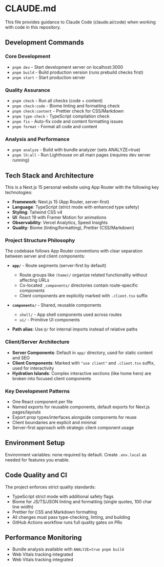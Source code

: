 # CLAUDE.md

This file provides guidance to Claude Code (claude.ai/code) when working with code in this repository.

## Development Commands

### Core Development

- `pnpm dev` - Start development server on localhost:3000
- `pnpm build` - Build production version (runs prebuild checks first)
- `pnpm start` - Start production server

### Quality Assurance

- `pnpm check` - Run all checks (code + content)
- `pnpm check:code` - Biome linting and formatting check
- `pnpm check:content` - Prettier check for CSS/Markdown
- `pnpm type-check` - TypeScript compilation check
- `pnpm fix` - Auto-fix code and content formatting issues
- `pnpm format` - Format all code and content

### Analysis and Performance

- `pnpm analyze` - Build with bundle analyzer (sets ANALYZE=true)
- `pnpm lh:all` - Run Lighthouse on all main pages (requires dev server running)

## Tech Stack and Architecture

This is a Next.js 15 personal website using App Router with the following key technologies:

- **Framework**: Next.js 15 (App Router, server-first)
- **Language**: TypeScript (strict mode with enhanced type safety)
- **Styling**: Tailwind CSS v4
- **UI**: React 19 with Framer Motion for animations
- **Observability**: Vercel Analytics, Speed Insights
- **Quality**: Biome (linting/formatting), Prettier (CSS/Markdown)

### Project Structure Philosophy

The codebase follows App Router conventions with clear separation between server and client components:

- **`app/`** - Route segments (server-first by default)
  - Route groups like `(home)/` organize related functionality without affecting URLs
  - Co-located `_components/` directories contain route-specific components
  - Client components are explicitly marked with `.client.tsx` suffix

- **`components/`** - Shared, reusable components
  - `shell/` - App shell components used across routes
  - `ui/` - Primitive UI components

- **Path alias**: Use `@/` for internal imports instead of relative paths

### Client/Server Architecture

- **Server Components**: Default in `app/` directory, used for static content and SEO
- **Client Components**: Marked with `"use client"` and `.client.tsx` suffix, used for interactivity
- **Hydration Islands**: Complex interactive sections (like home hero) are broken into focused client components

### Key Development Patterns

- One React component per file
- Named exports for reusable components, default exports for Next.js pages/layouts
- Export prop types/interfaces alongside components for reuse
- Client boundaries are explicit and minimal
- Server-first approach with strategic client component usage

## Environment Setup

Environment variables: none required by default. Create `.env.local` as needed for features you enable.

## Code Quality and CI

The project enforces strict quality standards:

- TypeScript strict mode with additional safety flags
- Biome for JS/TS/JSON linting and formatting (single quotes, 100 char line width)
- Prettier for CSS and Markdown formatting
- All changes must pass type-checking, linting, and building
- GitHub Actions workflow runs full quality gates on PRs

## Performance Monitoring

- Bundle analysis available with `ANALYZE=true pnpm build`
- Web Vitals tracking integrated
- Web Vitals tracking integrated
